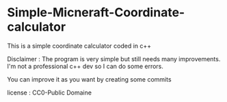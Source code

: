 # Simple-Micneraft-Coordinate-calculator
This is a simple coordinate calculator coded in c++

Disclaimer : The program is very simple but still needs many improvements. I'm not a professional c++ dev so I can do some errors. 

You can improve it as you want by creating some commits

license : CC0-Public Domaine

